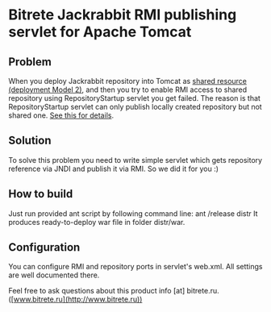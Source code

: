 Bitrete Jackrabbit RMI publishing servlet for Apache Tomcat
===========================================================

Problem
-------
When you deploy Jackrabbit repository into Tomcat as [shared resource (deployment Model 2)](http://jackrabbit.apache.org/deployment-models.html#DeploymentModels-Model2%3ASharedJ2EEResource), and then you try to enable RMI access to shared repository using RepositoryStartup servlet you get failed. The reason is that RepositoryStartup servlet can only publish locally created repository but not shared one. [See this for details](http://jackrabbit.510166.n4.nabble.com/Providing-RMI-access-for-a-model-2-shared-deployment-td512615.html).


Solution
--------
To solve this problem you need to write simple servlet which gets repository reference via JNDI and publish it via RMI. So we did it for you :)

How to build
------------
Just run provided ant script by following command line:
ant /release distr
It produces ready-to-deploy war file in folder distr/war.

Configuration
-------------
You can configure RMI and repository ports in servlet's web.xml. All settings are well documented there. 

Feel free to ask questions about this product info [at] bitrete.ru. ([www.bitrete.ru](http://www.bitrete.ru))
